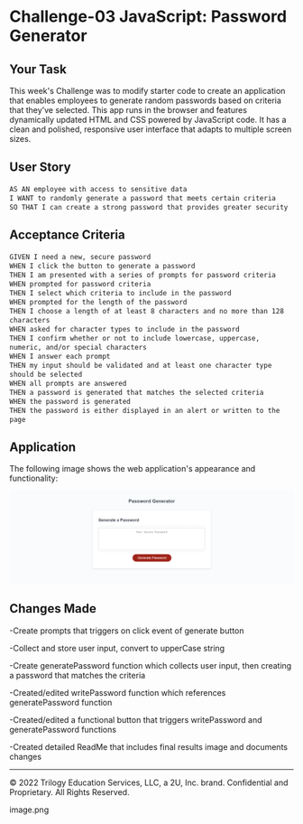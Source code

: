 # Challenge-03 JavaScript: Password Generator

## Your Task

This week's Challenge was to modify starter code to create an application that enables employees to generate random passwords based on criteria that they’ve selected. This app runs in the browser and features dynamically updated HTML and CSS powered by JavaScript code. It has a clean and polished, responsive user interface that adapts to multiple screen sizes.

## User Story

```
AS AN employee with access to sensitive data
I WANT to randomly generate a password that meets certain criteria
SO THAT I can create a strong password that provides greater security
```

## Acceptance Criteria

```
GIVEN I need a new, secure password
WHEN I click the button to generate a password
THEN I am presented with a series of prompts for password criteria
WHEN prompted for password criteria
THEN I select which criteria to include in the password
WHEN prompted for the length of the password
THEN I choose a length of at least 8 characters and no more than 128 characters
WHEN asked for character types to include in the password
THEN I confirm whether or not to include lowercase, uppercase, numeric, and/or special characters
WHEN I answer each prompt
THEN my input should be validated and at least one character type should be selected
WHEN all prompts are answered
THEN a password is generated that matches the selected criteria
WHEN the password is generated
THEN the password is either displayed in an alert or written to the page
```

## Application

The following image shows the web application's appearance and functionality:

![The Password Generator application displays a red button to "Generate Password".](assets\imgs\new.png)

## Changes Made

-Create prompts that triggers on click event of generate button

-Collect and store user input, convert to upperCase string

-Create generatePassword function which collects user input, then creating a password that matches the criteria

-Created/edited writePassword function which references generatePassword function

-Created/edited a functional button that triggers writePassword and generatePassword functions

-Created detailed ReadMe that includes final results image and documents changes


- - -
© 2022 Trilogy Education Services, LLC, a 2U, Inc. brand. Confidential and Proprietary. All Rights Reserved.

image.png